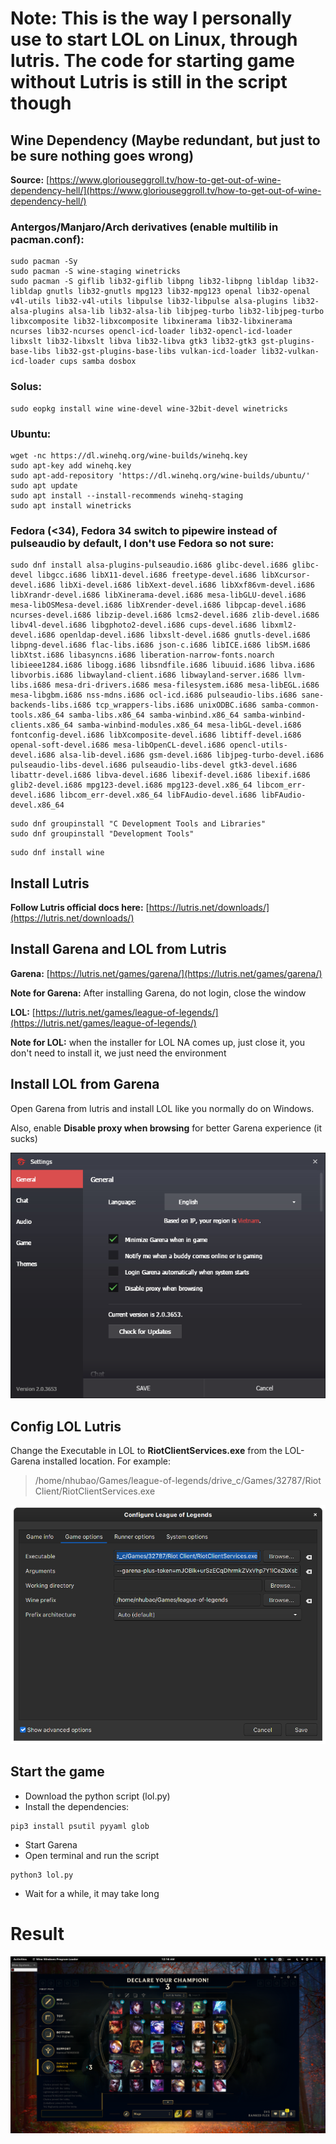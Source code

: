 # Note: This is the way I personally use to start LOL on Linux, through lutris. The code for starting game without Lutris is still in the script though
## Wine Dependency (Maybe redundant, but just to be sure nothing goes wrong)
**Source:** [https://www.gloriouseggroll.tv/how-to-get-out-of-wine-dependency-hell/](https://www.gloriouseggroll.tv/how-to-get-out-of-wine-dependency-hell/)

### Antergos/Manjaro/Arch derivatives (enable multilib in pacman.conf):
```
sudo pacman -Sy
sudo pacman -S wine-staging winetricks
sudo pacman -S giflib lib32-giflib libpng lib32-libpng libldap lib32-libldap gnutls lib32-gnutls mpg123 lib32-mpg123 openal lib32-openal v4l-utils lib32-v4l-utils libpulse lib32-libpulse alsa-plugins lib32-alsa-plugins alsa-lib lib32-alsa-lib libjpeg-turbo lib32-libjpeg-turbo libxcomposite lib32-libxcomposite libxinerama lib32-libxinerama ncurses lib32-ncurses opencl-icd-loader lib32-opencl-icd-loader libxslt lib32-libxslt libva lib32-libva gtk3 lib32-gtk3 gst-plugins-base-libs lib32-gst-plugins-base-libs vulkan-icd-loader lib32-vulkan-icd-loader cups samba dosbox
```
### Solus:
```
sudo eopkg install wine wine-devel wine-32bit-devel winetricks
```
### Ubuntu:
```
wget -nc https://dl.winehq.org/wine-builds/winehq.key
sudo apt-key add winehq.key
sudo apt-add-repository 'https://dl.winehq.org/wine-builds/ubuntu/'
sudo apt update
sudo apt install --install-recommends winehq-staging
sudo apt install winetricks
```
### Fedora (<34), Fedora 34 switch to pipewire instead of pulseaudio by default, I don't use Fedora so not sure:
```
sudo dnf install alsa-plugins-pulseaudio.i686 glibc-devel.i686 glibc-devel libgcc.i686 libX11-devel.i686 freetype-devel.i686 libXcursor-devel.i686 libXi-devel.i686 libXext-devel.i686 libXxf86vm-devel.i686 libXrandr-devel.i686 libXinerama-devel.i686 mesa-libGLU-devel.i686 mesa-libOSMesa-devel.i686 libXrender-devel.i686 libpcap-devel.i686 ncurses-devel.i686 libzip-devel.i686 lcms2-devel.i686 zlib-devel.i686 libv4l-devel.i686 libgphoto2-devel.i686 cups-devel.i686 libxml2-devel.i686 openldap-devel.i686 libxslt-devel.i686 gnutls-devel.i686 libpng-devel.i686 flac-libs.i686 json-c.i686 libICE.i686 libSM.i686 libXtst.i686 libasyncns.i686 liberation-narrow-fonts.noarch libieee1284.i686 libogg.i686 libsndfile.i686 libuuid.i686 libva.i686 libvorbis.i686 libwayland-client.i686 libwayland-server.i686 llvm-libs.i686 mesa-dri-drivers.i686 mesa-filesystem.i686 mesa-libEGL.i686 mesa-libgbm.i686 nss-mdns.i686 ocl-icd.i686 pulseaudio-libs.i686 sane-backends-libs.i686 tcp_wrappers-libs.i686 unixODBC.i686 samba-common-tools.x86_64 samba-libs.x86_64 samba-winbind.x86_64 samba-winbind-clients.x86_64 samba-winbind-modules.x86_64 mesa-libGL-devel.i686 fontconfig-devel.i686 libXcomposite-devel.i686 libtiff-devel.i686 openal-soft-devel.i686 mesa-libOpenCL-devel.i686 opencl-utils-devel.i686 alsa-lib-devel.i686 gsm-devel.i686 libjpeg-turbo-devel.i686 pulseaudio-libs-devel.i686 pulseaudio-libs-devel gtk3-devel.i686 libattr-devel.i686 libva-devel.i686 libexif-devel.i686 libexif.i686 glib2-devel.i686 mpg123-devel.i686 mpg123-devel.x86_64 libcom_err-devel.i686 libcom_err-devel.x86_64 libFAudio-devel.i686 libFAudio-devel.x86_64
```

```
sudo dnf groupinstall "C Development Tools and Libraries"
sudo dnf groupinstall "Development Tools"
```
```
sudo dnf install wine
```
## Install Lutris
**Follow Lutris official docs here:** [https://lutris.net/downloads/](https://lutris.net/downloads/)

## Install Garena and LOL from Lutris
**Garena:** [https://lutris.net/games/garena/](https://lutris.net/games/garena/)

**Note for Garena:** After installing Garena, do not login, close the window

**LOL:** [https://lutris.net/games/league-of-legends/](https://lutris.net/games/league-of-legends/)

**Note for LOL:** when the installer for LOL NA comes up, just close it, you don't need to install it, we just need the environment

## Install LOL from Garena
Open Garena from lutris and install LOL like you normally do on Windows. 

Also, enable **Disable proxy when browsing** for better Garena experience (it sucks)

![Garena setting](images/garena.png)

## Config LOL Lutris
Change the Executable in LOL to **RiotClientServices.exe** from the LOL-Garena installed location. For example:

> /home/nhubao/Games/league-of-legends/drive_c/Games/32787/Riot Client/RiotClientServices.exe

![Lutris setting](images//lutris.png)

## Start the game
* Download the python script (lol.py)
* Install the dependencies:
```
pip3 install psutil pyyaml glob
```
* Start Garena
* Open terminal and run the script
```
python3 lol.py
```
* Wait for a while, it may take long

# Result
![LOL on Linux](images/result.png)